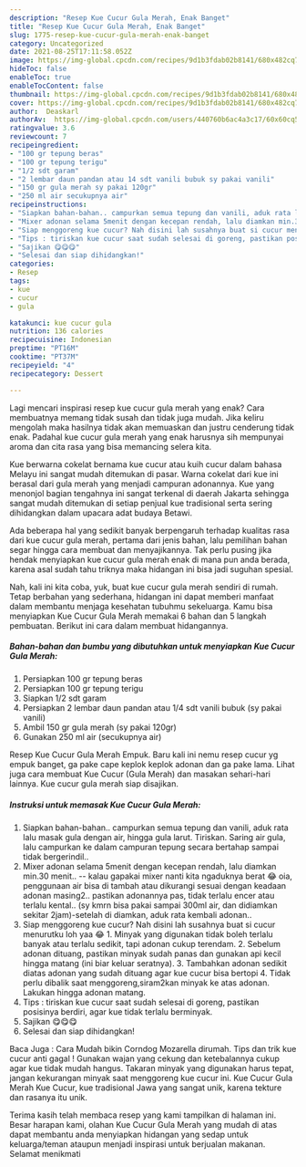 ```yaml
---
description: "Resep Kue Cucur Gula Merah, Enak Banget"
title: "Resep Kue Cucur Gula Merah, Enak Banget"
slug: 1775-resep-kue-cucur-gula-merah-enak-banget
category: Uncategorized
date: 2021-08-25T17:11:58.052Z
image: https://img-global.cpcdn.com/recipes/9d1b3fdab02b8141/680x482cq70/kue-cucur-gula-merah-foto-resep-utama.jpg
hideToc: false
enableToc: true
enableTocContent: false
thumbnail: https://img-global.cpcdn.com/recipes/9d1b3fdab02b8141/680x482cq70/kue-cucur-gula-merah-foto-resep-utama.jpg
cover: https://img-global.cpcdn.com/recipes/9d1b3fdab02b8141/680x482cq70/kue-cucur-gula-merah-foto-resep-utama.jpg
author:  Deaskarl
authorAv:  https://img-global.cpcdn.com/users/440760b6ac4a3c17/60x60cq50/avatar.jpg
ratingvalue: 3.6
reviewcount: 7
recipeingredient:
- "100 gr tepung beras"
- "100 gr tepung terigu"
- "1/2 sdt garam"
- "2 lembar daun pandan atau 14 sdt vanili bubuk sy pakai vanili"
- "150 gr gula merah sy pakai 120gr"
- "250 ml air secukupnya air"
recipeinstructions:
- "Siapkan bahan-bahan.. campurkan semua tepung dan vanili, aduk rata lalu masak gula dengan air, hingga gula larut. Tiriskan. Saring air gula, lalu campurkan ke dalam campuran tepung secara bertahap sampai tidak bergerindil.."
- "Mixer adonan selama 5menit dengan kecepan rendah, lalu diamkan min.30 menit.. -- kalau gapakai mixer nanti kita ngaduknya berat 😂 oia, penggunaan air bisa di tambah atau dikurangi sesuai dengan keadaan adonan masing2.. pastikan adonannya pas, tidak terlalu encer atau terlalu kental.. (sy kmrn bisa pakai sampai 300ml air, dan didiamkan sekitar 2jam)-setelah di diamkan, aduk rata kembali adonan.."
- "Siap menggoreng kue cucur? Nah disini lah susahnya buat si cucur menurutku loh yaa 😂 1. Minyak yang digunakan tidak boleh terlalu banyak atau terlalu sedikit, tapi adonan cukup terendam. 2. Sebelum adonan dituang, pastikan minyak sudah panas dan gunakan api kecil hingga matang (ini biar keluar seratnya). 3. Tambahkan adonan sedikit diatas adonan yang sudah dituang agar kue cucur bisa bertopi 4. Tidak perlu dibalik saat menggoreng,siram2kan minyak ke atas adonan. Lakukan hingga adonan matang."
- "Tips : tiriskan kue cucur saat sudah selesai di goreng, pastikan posisinya berdiri, agar kue tidak terlalu berminyak."
- "Sajikan 😋😋😋"
- "Selesai dan siap dihidangkan!"
categories:
- Resep
tags:
- kue
- cucur
- gula

katakunci: kue cucur gula 
nutrition: 136 calories
recipecuisine: Indonesian
preptime: "PT16M"
cooktime: "PT37M"
recipeyield: "4"
recipecategory: Dessert

---
```



Lagi mencari inspirasi resep kue cucur gula merah yang enak? Cara membuatnya memang tidak susah dan tidak juga mudah. Jika keliru mengolah maka hasilnya tidak akan memuaskan dan justru cenderung tidak enak. Padahal kue cucur gula merah yang enak harusnya sih mempunyai aroma dan cita rasa yang bisa memancing selera kita.


Kue berwarna cokelat bernama kue cucur atau kuih cucur dalam bahasa Melayu ini sangat mudah ditemukan di pasar. Warna cokelat dari kue ini berasal dari gula merah yang menjadi campuran adonannya. Kue yang menonjol bagian tengahnya ini sangat terkenal di daerah Jakarta sehingga sangat mudah ditemukan di setiap penjual kue tradisional serta sering dihidangkan dalam upacara adat budaya Betawi.

Ada beberapa hal yang sedikit banyak berpengaruh terhadap kualitas rasa dari kue cucur gula merah, pertama dari jenis bahan, lalu pemilihan bahan segar hingga cara membuat dan menyajikannya. Tak perlu pusing jika hendak menyiapkan kue cucur gula merah enak di mana pun anda berada, karena asal sudah tahu triknya maka hidangan ini bisa jadi suguhan spesial.


Nah, kali ini kita coba, yuk, buat kue cucur gula merah sendiri di rumah. Tetap berbahan yang sederhana, hidangan ini dapat memberi manfaat dalam membantu menjaga kesehatan tubuhmu sekeluarga. Kamu bisa menyiapkan Kue Cucur Gula Merah memakai 6 bahan dan 5 langkah pembuatan. Berikut ini cara dalam membuat hidangannya.

<!--inarticleads1-->

##### Bahan-bahan dan bumbu yang dibutuhkan untuk menyiapkan Kue Cucur Gula Merah:

1. Persiapkan 100 gr tepung beras
1. Persiapkan 100 gr tepung terigu
1. Siapkan 1/2 sdt garam
1. Persiapkan 2 lembar daun pandan atau 1/4 sdt vanili bubuk (sy pakai vanili)
1. Ambil 150 gr gula merah (sy pakai 120gr)
1. Gunakan 250 ml air (secukupnya air)


Resep Kue Cucur Gula Merah Empuk. Baru kali ini nemu resep cucur yg empuk banget, ga pake cape keplok keplok adonan dan ga pake lama. Lihat juga cara membuat Kue Cucur (Gula Merah) dan masakan sehari-hari lainnya. Kue cucur gula merah siap disajikan. 

<!--inarticleads2-->

##### Instruksi untuk memasak Kue Cucur Gula Merah:

1. Siapkan bahan-bahan.. campurkan semua tepung dan vanili, aduk rata lalu masak gula dengan air, hingga gula larut. Tiriskan. Saring air gula, lalu campurkan ke dalam campuran tepung secara bertahap sampai tidak bergerindil..
1. Mixer adonan selama 5menit dengan kecepan rendah, lalu diamkan min.30 menit.. -- kalau gapakai mixer nanti kita ngaduknya berat 😂 oia, penggunaan air bisa di tambah atau dikurangi sesuai dengan keadaan adonan masing2.. pastikan adonannya pas, tidak terlalu encer atau terlalu kental.. (sy kmrn bisa pakai sampai 300ml air, dan didiamkan sekitar 2jam)-setelah di diamkan, aduk rata kembali adonan..
1. Siap menggoreng kue cucur? Nah disini lah susahnya buat si cucur menurutku loh yaa 😂 1. Minyak yang digunakan tidak boleh terlalu banyak atau terlalu sedikit, tapi adonan cukup terendam. 2. Sebelum adonan dituang, pastikan minyak sudah panas dan gunakan api kecil hingga matang (ini biar keluar seratnya). 3. Tambahkan adonan sedikit diatas adonan yang sudah dituang agar kue cucur bisa bertopi 4. Tidak perlu dibalik saat menggoreng,siram2kan minyak ke atas adonan. Lakukan hingga adonan matang.
1. Tips : tiriskan kue cucur saat sudah selesai di goreng, pastikan posisinya berdiri, agar kue tidak terlalu berminyak.
1. Sajikan 😋😋😋
1. Selesai dan siap dihidangkan!

Baca Juga : Cara Mudah bikin Corndog Mozarella dirumah. Tips dan trik kue cucur anti gagal ! Gunakan wajan yang cekung dan ketebalannya cukup agar kue tidak mudah hangus. Takaran minyak yang digunakan harus tepat, jangan kekurangan minyak saat menggoreng kue cucur ini. Kue Cucur Gula Merah Kue Cucur, kue tradisional Jawa yang sangat unik, karena tekture dan rasanya itu unik. 

Terima kasih telah membaca resep yang kami tampilkan di halaman ini. Besar harapan kami, olahan Kue Cucur Gula Merah yang mudah di atas dapat membantu anda menyiapkan hidangan yang sedap untuk keluarga/teman ataupun menjadi inspirasi untuk berjualan makanan. Selamat menikmati
